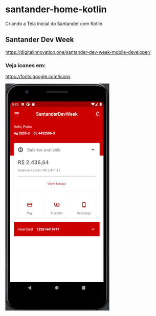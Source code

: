 # santander-home-kotlin

Criando a Tela Inicial do Santander com Kotlin

## Santander Dev Week

https://digitalinnovation.one/santander-dev-week-mobile-developer/



### Veja ícones em:

https://fonts.google.com/icons


![Final application](read-img.png)